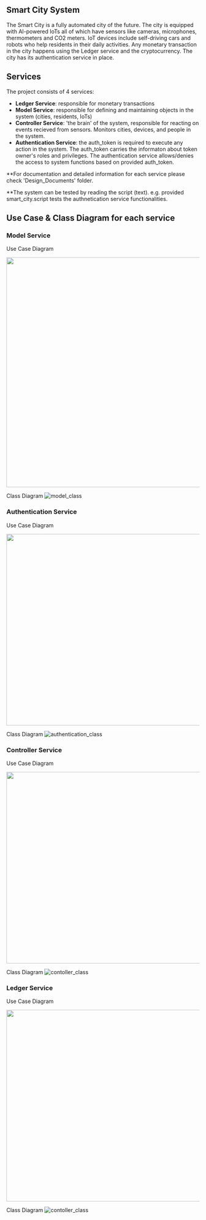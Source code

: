 ## Smart City System 

The Smart City is a fully automated city of the future. The city is equipped with AI-powered IoTs all of which have sensors like cameras, microphones, thermometers and CO2 meters. IoT devices include self-driving cars and robots who help residents in their daily activities. Any monetary transaction in the city happens using the Ledger service and the cryptocurrency. The city has its authentication service in place.

## Services

The project consists of 4 services: 
- **Ledger Service**: responsible for monetary transactions 
- **Model Service**: responsible for defining and maintaining objects in the system (cities, residents, IoTs) 
- **Controller Service**: 'the brain' of the system, responsible for reacting on events recieved from sensors. Monitors cities, devices, and people in the system. 
- **Authentication Service**: the auth_token is required to execute any action in the system. The auth_token carries the informaton about token owner's roles and privileges. The authentication service allows/denies the access to system functions based on provided auth_token.

**For documentation and detailed information for each service please check 'Design_Documents' folder.

**The system can be tested by reading the script (text). e.g. provided smart_city.script tests the authnetication service functionalities.

## Use Case & Class Diagram for each service
### Model Service
Use Case Diagram

<img src="images/model_use_case.png" width="900" height="600">


Class Diagram
![model_class](images/model_class.png)


### Authentication Service
Use Case Diagram

<img src="images/authentication_use_case.png" width="700" height="500">

Class Diagram
![authentication_class](images/authentication_class.png)


### Controller Service
Use Case Diagram

<img src="images/controller_use_case.png" width="700" height="500">

Class Diagram
![contoller_class](images/controller_class.png)

### Ledger Service
Use Case Diagram

<img src="images/ledger_use_case.png" width="700" height="500">

Class Diagram
![contoller_class](images/ledger_class.png)

